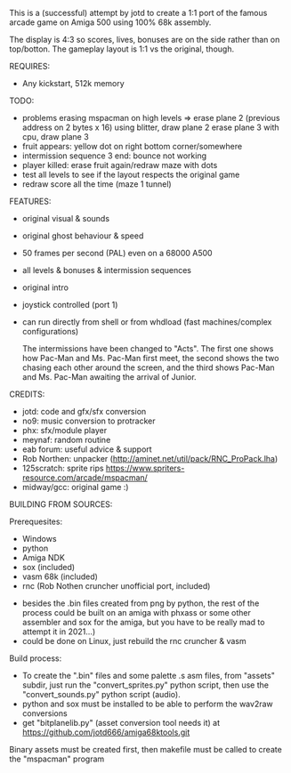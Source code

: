 This is a (successful) attempt by jotd to create a 1:1 port of the famous arcade game on Amiga 500 using 100% 68k assembly.

The display is 4:3 so scores, lives, bonuses are on the side rather than on top/botton. The gameplay layout is 1:1 vs
the original, though.

REQUIRES:

- Any kickstart, 512k memory

TODO: 

- problems erasing mspacman on high levels
  => erase plane 2 (previous address on 2 bytes x 16) using blitter, draw plane 2
     erase plane 3 with cpu, draw plane 3
- fruit appears: yellow dot on right bottom corner/somewhere
- intermission sequence 3 end: bounce not working
- player killed: erase fruit again/redraw maze with dots
- test all levels to see if the layout respects the original game
- redraw score all the time (maze 1 tunnel)

FEATURES:

- original visual & sounds
- original ghost behaviour & speed
- 50 frames per second (PAL) even on a 68000 A500
- all levels & bonuses & intermission sequences
- original intro
- joystick controlled (port 1)
- can run directly from shell or from whdload (fast machines/complex configurations)


    The intermissions have been changed to "Acts". The first one shows how Pac-Man and Ms. Pac-Man first meet,
    the second shows the two chasing each other around the screen,
    and the third shows Pac-Man and Ms. Pac-Man awaiting the arrival of Junior.
    



CREDITS:

- jotd: code and gfx/sfx conversion
- no9: music conversion to protracker
- phx: sfx/module player
- meynaf: random routine
- eab forum: useful advice & support
- Rob Northen: unpacker (http://aminet.net/util/pack/RNC_ProPack.lha)
- 125scratch: sprite rips https://www.spriters-resource.com/arcade/mspacman/
- midway/gcc: original game :)

BUILDING FROM SOURCES:

Prerequesites:

- Windows
- python
- Amiga NDK
- sox (included)
- vasm 68k (included)
- rnc (Rob Nothen cruncher unofficial port, included)

* besides the .bin files created from png by python, the rest of the process could be built on an amiga with phxass
 or some other assembler and sox for the amiga, but you have to be really mad to attempt it in 2021...)
* could be done on Linux, just rebuild the rnc cruncher & vasm

Build process:

- To create the ".bin" files and some palette .s asm files, from "assets" subdir, 
  just run the "convert_sprites.py" python script, then use the "convert_sounds.py"
  python script (audio).
- python and sox must be installed to be able to perform the wav2raw conversions
- get "bitplanelib.py" (asset conversion tool needs it) at https://github.com/jotd666/amiga68ktools.git

Binary assets must be created first, then makefile must be called to create the "mspacman" program



